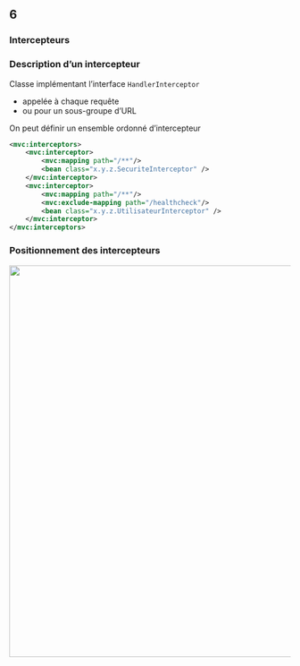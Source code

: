 <!-- .slide: data-background-image="images/spring.png" data-background-size="1200px" class="chapter" -->
## 6
### Intercepteurs





<!-- .slide: class="slide" -->
### Description d’un intercepteur
Classe implémentant l’interface `HandlerInterceptor`
 - appelée à chaque requête
 - ou pour un sous-groupe d’URL

On peut définir un ensemble ordonné d’intercepteur

```xml
<mvc:interceptors>
    <mvc:interceptor>
        <mvc:mapping path="/**"/>
        <bean class="x.y.z.SecuriteInterceptor" />
    </mvc:interceptor>
    <mvc:interceptor>
        <mvc:mapping path="/**"/>
        <mvc:exclude-mapping path="/healthcheck"/>
        <bean class="x.y.z.UtilisateurInterceptor" />
    </mvc:interceptor>
</mvc:interceptors>
```





<!-- .slide: class="slide" -->
<h3>Positionnement des intercepteurs</h3>
<div class="center">
    <img src="images/intercepteurs.png" style="width: 700px" />
</div>